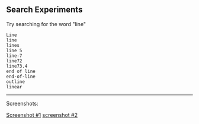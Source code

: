 ## Search Experiments
Try searching for the word "line"

```
Line
line
lines
line 5
line-7
line72
line73.4
end of line
end-of-line
outline
linear
```

--- 
Screenshots: 

[Screenshot #1](https://imgur.com/a/tQFSudM) [screenshot #2](https://imgur.com/a/Vylwaba)